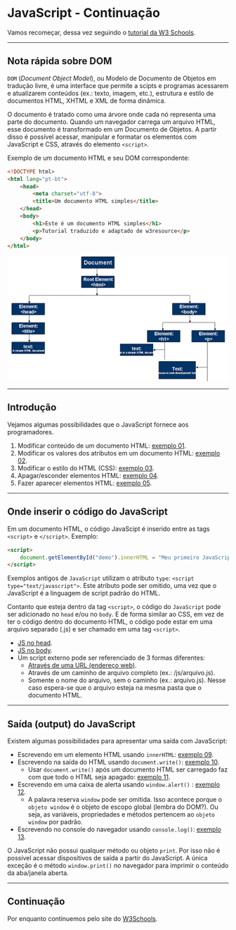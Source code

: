 # JavaScript - Continuação

Vamos recomeçar, dessa vez seguindo o [tutorial da W3 Schools](https://www.w3schools.com/js/default.asp).

---

## Nota rápida sobre DOM

`DOM` (*Document Object Model*), ou Modelo de Documento de Objetos em tradução livre, é uma interface que permite a scipts e programas acessarem e atualizarem conteúdos (ex.: texto, imagem, etc.), estrutura e estilo de documentos HTML, XHTML e XML de forma dinâmica.

O documento é tratado como uma árvore onde cada nó representa uma parte do documento. Quando um navegador carrega um arquivo HTML, esse documento é transformado em um Documento de Objetos. A partir disso é possível acessar, manipular e formatar os elementos com JavaScript e CSS, através do elemento `<script>`.

Exemplo de um documento HTML e seu DOM correspondente:

```html
<!DOCTYPE html>
<html lang="pt-bt">
    <head>
        <meta charset="utf-8">
        <title>Um documento HTML simples</title>
    </head>
    <body>
        <h1>Este é um documento HTML simples</h1>
        <p>Tutorial traduzido e adaptado de w3resource</p>
    </body>
</html>
```

![DOM representation](dom.png "https://www.w3resource.com/w3r_images/dom.png")

---

## Introdução

Vejamos algumas possibilidades que o JavaScript fornece aos programadores.

1. Modificar conteúdo de um documento HTML: [exemplo 01](exemplo01.html).
2. Modificar os valores dos atributos em um documento HTML: [exemplo 02](exemplo02.html).
3. Modificar o estilo do HTML (CSS): [exemplo 03](exemplo03.html).
4. Apagar/esconder elementos HTML: [exemplo 04](exemplo04.html).
5. Fazer aparecer elementos HTML: [exemplo 05](exemplo05.html).

---

## Onde inserir o código do JavaScript

Em um documento HTML, o código JavaScipt é inserido entre as tags `<script>` e `</script>`. Exemplo:

```html
<script>
    document.getElementById("demo").innerHTML = "Meu primeiro JavaScript";
</script>
```

Exemplos antigos de `JavaScript` utilizam o atributo `type`: `<script type="text/javascript">`. Este atributo pode ser omitido, uma vez que o JavaScript é a linguagem de script padrão do HTML.

Contanto que esteja dentro da tag `<script>`, o código do `JavaScript` pode ser adicionado no `head` e/ou no `body`. E de forma similar ao CSS, em vez de ter o código dentro do documento HTML, o código pode estar em uma arquivo separado (.js) e ser chamado em uma tag `<script>`.

* [JS no head](exemplo06.html).
* [JS no body](exemplo07.html).
* Um script externo pode ser referenciado de 3 formas diferentes:
  * [Através de uma URL (endereço web)](exemplo08.html).
  * Através de um caminho de arquivo completo (ex.: /js/arquivo.js).
  * Somente o nome do arquivo, sem o caminho (ex.: arquivo.js). Nesse caso espera-se que o arquivo esteja na mesma pasta que o documento HTML.

---

## Saída (output) do JavaScript

Existem algumas possibilidades para apresentar uma saída com JavaScript:

* Escrevendo em um elemento HTML usando `innerHTML`: [exemplo 09](exemplo09.html).
* Escrevendo na saída do HTML usando `document.write()`: [exemplo 10](exemplo10.html).
  * Usar `document.write()` após um documento HTML ser carregado faz com que todo o HTML seja apagado: [exemplo 11](exemplo11.html).
* Escrevendo em uma caixa de alerta usando `window.alert()` : [exemplo 12](exemplo12.html).
  * A palavra reserva `window` pode ser omitida. Isso acontece porque o `objeto window` é o objeto de escopo global (lembra do DOM?). Ou seja, as variáveis, propriedades e métodos pertencem ao `objeto window` por padrão.
* Escrevendo no console do navegador usando `console.log()`: [exemplo 13](exemplo13.html).

O JavaScript não possui qualquer método ou objeto `print`. Por isso não é possível acessar dispositivos de saída a partir do JavaScript. A única exceção é o método `window.print()` no navegador para imprimir o conteúdo da aba/janela aberta.

---

## Continuação

Por enquanto continuemos pelo site do [W3Schools](https://www.w3schools.com/js/js_statements.asp).